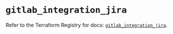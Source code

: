 # `gitlab_integration_jira`

Refer to the Terraform Registry for docs: [`gitlab_integration_jira`](https://registry.terraform.io/providers/gitlabhq/gitlab/18.2.0/docs/resources/integration_jira).
